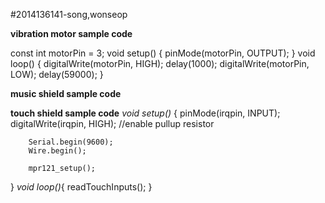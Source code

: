 #2014136141-song,wonseop

**vibration motor sample code**

const int motorPin = 3;
void setup() {
pinMode(motorPin, OUTPUT); 
} 
void loop() { 
digitalWrite(motorPin, HIGH); 
delay(1000); 
digitalWrite(motorPin, LOW);
delay(59000);
}

**music shield sample code**



**touch shield sample code**
*void setup()*
{
        pinMode(irqpin, INPUT);
        digitalWrite(irqpin, HIGH); //enable pullup resistor

        Serial.begin(9600);
        Wire.begin();

        mpr121_setup();
}
*void loop()*{ 
        readTouchInputs();
    }
